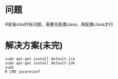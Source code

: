 # 问题
R安装xlsx时有问题，需要先配置Java，再配置rJava才行

# 解决方案(未完)
```
sudo apt-get install default-jre
sudo apt-get install default-jdk
sudo
R CMD javareconf
```

